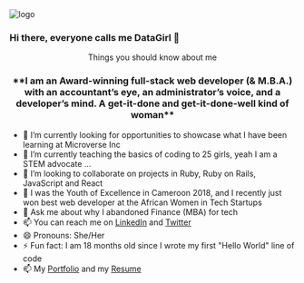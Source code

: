 
<img src="https://pbs.twimg.com/profile_banners/489779486/1607507789/1500x500" alt="logo" />

 ### Hi there, everyone calls me DataGirl 👋


<p align="center">Things you should know about me </p>

<h3 align="center"> **I am an Award-winning full-stack web developer (& M.B.A.) with an accountant’s eye, an administrator’s voice, and a developer’s mind. A get-it-done and get-it-done-well kind of woman**</h3>

- 🔭 I’m currently looking for opportunities to showcase what I have been learning at Microverse Inc
- 🌱 I’m currently teaching the basics of coding to 25 girls, yeah I am a STEM advocate ...
- 👯 I’m looking to collaborate on projects in Ruby, Ruby on Rails, JavaScript and React
- 🤔 I was the Youth of Excellence in Cameroon 2018, and I recently just won best web developer at the African Women in Tech Startups
- 💬 Ask me about why I abandoned Finance (MBA) for tech
- 📫 You can reach me on [LinkedIn](https://www.linkedin.com/in/selmandi/) and [Twitter](https://twitter.com/SelmaNdi)
- 😄 Pronouns: She/Her
- ⚡ Fun fact: I am 18 months old since I wrote my first "Hello World" line of code
- 📫 My [Portfolio](https://selmandi.com/) and my [Resume](https://docs.google.com/document/d/1T-oj7EtC7HGLT8s2nXODzL9TPZ2CxEhrtr85xL-uoDU/edit)
